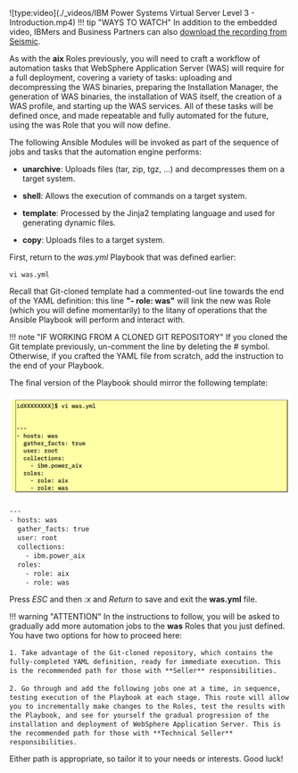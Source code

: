 ![type:video](./_videos/IBM Power Systems Virtual Server Level 3 - Introduction.mp4)
!!! tip "WAYS TO WATCH"
    In addition to the embedded video, IBMers and Business Partners can also <a href="https://ibm.seismic.com/Link/Content/DCGdHJ7DMdqHD8cV7Wp8f4Rg9Bgd" target="_blank">download the recording from Seismic</a>.

As with the **aix** Roles previously, you will need to craft a workflow of automation tasks that WebSphere Application Server (WAS) will require for a full deployment, covering a variety of tasks: uploading and decompressing the WAS binaries, preparing the Installation Manager, the generation of WAS binaries, the installation of WAS itself, the creation of a WAS profile, and starting up the WAS services. All of these tasks will be defined once, and made repeatable and fully automated for the future, using the was Role that you will now define.

The following Ansible Modules will be invoked as part of the sequence of jobs and tasks that the automation engine performs:

- **unarchive**: Uploads files (tar, zip, tgz, ...) and decompresses them on a target system.

- **shell**: Allows the execution of commands on a target system.

- **template**: Processed by the Jinja2 templating language and used for generating dynamic files.

- **copy**: Uploads files to a target system.

First, return to the *was.yml* Playbook that was defined earlier:
```
vi was.yml
```

Recall that Git-cloned template had a commented-out line towards the end of the YAML definition: this line **"- role: was"** will link the new was Role (which you will define momentarily) to the litany of operations that the Ansible Playbook will perform and interact with.

!!! note "IF WORKING FROM A CLONED GIT REPOSITORY"
    If you cloned the Git template previously, un-comment the line by deleting the # symbol. Otherwise, if you crafted the YAML file from scratch, add the instruction to the end of your Playbook.

The final version of the Playbook should mirror the following template:

![](_attachments/part3_figure4.png)

```
---
- hosts: was
  gather_facts: true
  user: root
  collections:
    - ibm.power_aix
  roles:
    - role: aix
    - role: was

```

Press *ESC* and then *:x* and *Return* to save and exit the **was.yml** file.

!!! warning "ATTENTION"
    In the instructions to follow, you will be asked to gradually add more automation jobs to the **was** Roles that you just defined. You have two options for how to proceed here:

    1. Take advantage of the Git-cloned repository, which contains the fully-completed YAML definition, ready for immediate execution. This is the recommended path for those with **Seller** responsibilities.

    2. Go through and add the following jobs one at a time, in sequence, testing execution of the Playbook at each stage. This route will allow you to incrementally make changes to the Roles, test the results with the Playbook, and see for yourself the gradual progression of the installation and deployment of WebSphere Application Server. This is the recommended path for those with **Technical Seller** responsibilities.

Either path is appropriate, so tailor it to your needs or interests. Good luck!
